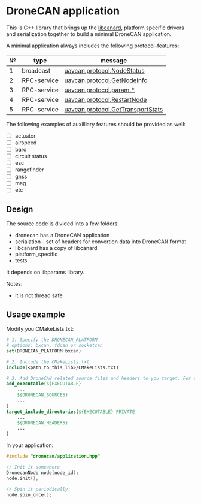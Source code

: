 # DroneCAN application

This is C++ library that brings up the [libcanard](https://github.com/dronecan/libcanard), platform specific drivers and serialization together to build a minimal DroneCAN application.

A minimal application always includes the following protocol-features:

| № | type      | message  |
| - | --------- | -------- |
| 1 | broadcast | [uavcan.protocol.NodeStatus](https://legacy.uavcan.org/Specification/7._List_of_standard_data_types/#nodestatus) |
| 2 | RPC-service | [uavcan.protocol.GetNodeInfo](https://legacy.uavcan.org/Specification/7._List_of_standard_data_types/#getnodeinfo) |
| 3 | RPC-service | [uavcan.protocol.param.*](https://legacy.uavcan.org/Specification/7._List_of_standard_data_types/#uavcanprotocolparam) |
| 4 | RPC-service | [uavcan.protocol.RestartNode](https://legacy.uavcan.org/Specification/7._List_of_standard_data_types/#restartnode) |
| 5 | RPC-service | [uavcan.protocol.GetTransportStats](https://legacy.uavcan.org/Specification/7._List_of_standard_data_types/#gettransportstats) |

The following examples of auxilliary features should be provided as well:

- [ ] actuator
- [ ] airspeed
- [ ] baro
- [ ] circuit status
- [ ] esc
- [ ] rangefinder
- [ ] gnss
- [ ] mag
- [ ] etc

## Design

The source code is divided into a few folders:

- dronecan has a DroneCAN application
- serialation - set of headers for convertion data into DroneCAN format
- libcanard has a copy of libcanard
- platform_specific
- tests

It depends on libparams library.

Notes:
- it is not thread safe

## Usage example

Modify you CMakeLists.txt:

```cmake
# 1. Specify the DRONECAN_PLATFORM
# options: bxcan, fdcan or socketcan
set(DRONECAN_PLATFORM bxcan)

# 2. Include the CMakeLists.txt
include(<path_to_this_lib>/CMakeLists.txt)

# 3. Add DroneCAN related source files and headers to you target. For example:
add_executable(${EXECUTABLE}
    ...
    ${DRONECAN_SOURCES}
    ...
)
target_include_directories(${EXECUTABLE} PRIVATE
    ...
    ${DRONECAN_HEADERS}
    ...
)
```

In your application:

```c++
#include "dronecan/application.hpp"

// Init it somewhere
DronecanNode node(node_id);
node.init();

// Spin it periodically:
node.spin_once();
```
